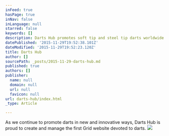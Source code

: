 ```yaml
---
inFeed: true
hasPage: true
inNav: false
inLanguage: null
starred: false
keywords: []
description: Darts Hub promotes soft tip and steel tip darts worldwide and helps players fidn new places to play.
datePublished: '2015-11-29T19:52:38.101Z'
dateModified: '2015-11-29T19:52:23.120Z'
title: Darts Hub
author: []
sourcePath: _posts/2015-11-29-darts-hub.md
published: true
authors: []
publisher:
  name: null
  domain: null
  url: null
  favicon: null
url: darts-hub/index.html
_type: Article

---
```

As we continue to promote darts in new and innovative ways, Darts Hub is proud to create and manage the first Grid website devoted to darts.
![](https://the-grid-user-content.s3-us-west-2.amazonaws.com/f214e891-58db-4219-bb78-13ba77b03a21.png)